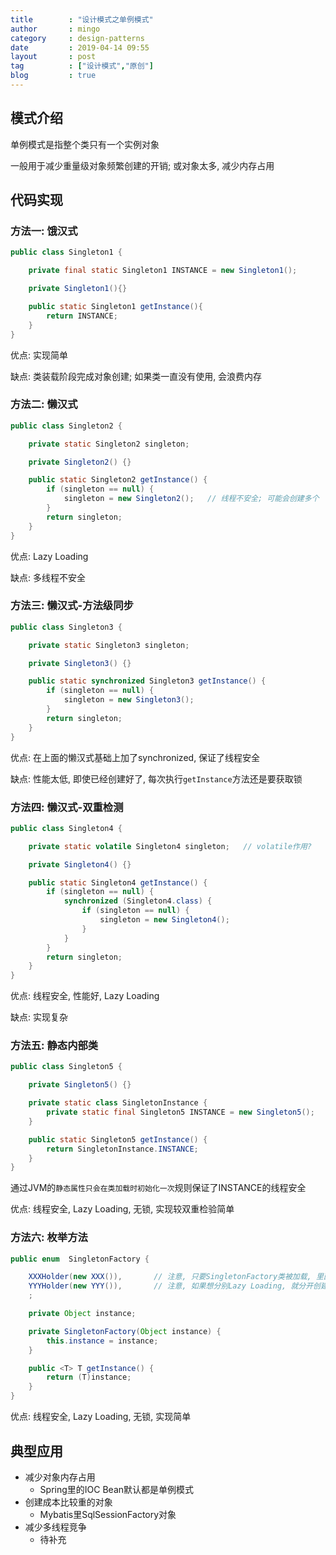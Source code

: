 ```yaml
---
title        : "设计模式之单例模式"
author       : mingo
category     : design-patterns
date         : 2019-04-14 09:55
layout       : post
tag          : ["设计模式","原创"]
blog         : true
---
```


## 模式介绍

单例模式是指整个类只有一个实例对象

一般用于减少重量级对象频繁创建的开销; 或对象太多, 减少内存占用

## 代码实现

### 方法一: 饿汉式

```java
public class Singleton1 {

    private final static Singleton1 INSTANCE = new Singleton1();

    private Singleton1(){}

    public static Singleton1 getInstance(){
        return INSTANCE;
    }
}
```

优点: 实现简单

缺点: 类装载阶段完成对象创建; 如果类一直没有使用, 会浪费内存

### 方法二: 懒汉式

```java
public class Singleton2 {

    private static Singleton2 singleton;

    private Singleton2() {}

    public static Singleton2 getInstance() {
        if (singleton == null) {
            singleton = new Singleton2();   // 线程不安全; 可能会创建多个
        }
        return singleton;
    }
}
```

优点: Lazy Loading

缺点: 多线程不安全

### 方法三: 懒汉式-方法级同步

```java
public class Singleton3 {

    private static Singleton3 singleton;

    private Singleton3() {}

    public static synchronized Singleton3 getInstance() {
        if (singleton == null) {
            singleton = new Singleton3();
        }
        return singleton;
    }
}
```

优点: 在上面的懒汉式基础上加了synchronized, 保证了线程安全

缺点: 性能太低, 即使已经创建好了, 每次执行`getInstance`方法还是要获取锁

### 方法四: 懒汉式-双重检测

```java
public class Singleton4 {

    private static volatile Singleton4 singleton;   // volatile作用?

    private Singleton4() {}

    public static Singleton4 getInstance() {
        if (singleton == null) {
            synchronized (Singleton4.class) {
                if (singleton == null) {
                    singleton = new Singleton4();
                }
            }
        }
        return singleton;
    }
}
```

优点: 线程安全, 性能好, Lazy Loading

缺点: 实现复杂

### 方法五: 静态内部类

```java
public class Singleton5 {

    private Singleton5() {}

    private static class SingletonInstance {
        private static final Singleton5 INSTANCE = new Singleton5();
    }

    public static Singleton5 getInstance() {
        return SingletonInstance.INSTANCE;
    }
}
```

通过JVM的`静态属性只会在类加载时初始化一次`规则保证了INSTANCE的线程安全

优点: 线程安全, Lazy Loading, 无锁, 实现较双重检验简单

### 方法六: 枚举方法

```java
public enum  SingletonFactory {

    XXXHolder(new XXX()),       // 注意, 只要SingletonFactory类被加载, 里面所有枚举的instance就创建了
    YYYHolder(new YYY()),       // 注意, 如果想分别Lazy Loading, 就分开创建不同的枚举工厂类
    ;

    private Object instance;

    private SingletonFactory(Object instance) {
        this.instance = instance;
    }

    public <T> T getInstance() {
        return (T)instance;
    }
}
```

优点: 线程安全, Lazy Loading, 无锁, 实现简单

## 典型应用

- 减少对象内存占用
    + Spring里的IOC Bean默认都是单例模式
- 创建成本比较重的对象
    + Mybatis里SqlSessionFactory对象
- 减少多线程竞争
    + 待补充

